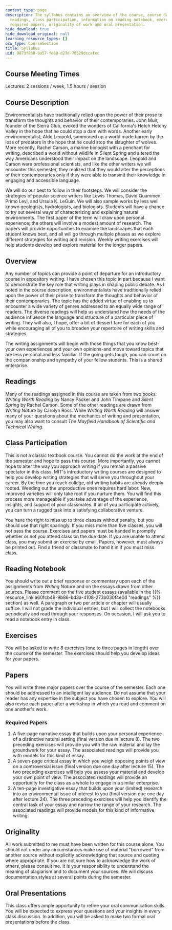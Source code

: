 ```yaml
---
content_type: page
description: The syllabus contains an overview of the course, course description,
  readings, class participation, information on reading notebook, exercises, papers,
  required papers, originality of work and oral presentation.
hide_download: true
hide_download_original: null
learning_resource_types: []
ocw_type: CourseSection
title: Syllabus
uid: 9873f8b8-9a57-fe80-d27d-76529dccafec
---
```


Course Meeting Times
--------------------

Lectures: 2 sessions / week, 1.5 hours / session

Course Description
------------------

Environmentalists have traditionally relied upon the power of their prose to transform the thoughts and behavior of their contemporaries. John Muir, founder of the Sierra Club, evoked the wonders of California's Hetch Hetchy Valley in the hope that he could stop a dam with words. Another early environmentalist, Aldo Leopold, summoned up a world made barren by the loss of predators in the hope that he could stop the slaughter of wolves. More recently, Rachel Carson, a marine biologist with a penchant for writing, described a world without wildlife in Silent Spring and altered the way Americans understood their impact on the landscape. Leopold and Carson were professional scientists, and like the other writers we will encounter this semester, they realized that they would alter the perceptions of their contemporaries only if they were able to transmit their knowledge in engaging and accessible language.

We will do our best to follow in their footsteps. We will consider the strategies of popular science writers like Lewis Thomas, David Quammen, Primo Levi, and Ursula K. LeGuin. We will also sample works by less well known geologists, hydrologists, and biologists. Students will have a chance to try out several ways of characterizing and explaining natural environments. The first paper of the term will draw upon personal experience; the others will involve a modest amount of research. The papers will provide opportunities to examine the landscapes that each student knows best, and all will go through multiple phases as we explore different strategies for writing and revision. Weekly writing exercises will help students develop and explore material for the longer papers.

Overview
--------

Any number of topics can provide a point of departure for an introductory course in expository writing. I have chosen this topic in part because I want to demonstrate the key role that writing plays in shaping public debate. As I noted in the course description, environmentalists have traditionally relied upon the power of their prose to transform the thoughts and behavior of their contemporaries. The topic has the added virtue of enabling us to encounter a wide variety of genres addressed to an equally wide range of readers. The diverse readings will help us understand how the needs of the audience influence the language and structure of a particular piece of writing. They will also, I hope, offer a bit of dessert fare for each of you while encouraging all of you to broaden your repertoire of writing skills and strategies.

The writing assignments will begin with those things that you know best-your own experiences and your own opinions-and move toward topics that are less personal and less familiar. If the going gets tough, you can count on the companionship and sympathy of your fellow students. This is a shared enterprise.

Readings
--------

Many of the readings assigned in this course are taken from two books: _Writing Worth Reading_ by Nancy Packer and John Timpane and _Silent Spring_ by Rachel Carson. Some of the other readings are drawn from _Writing Nature_ by Carolyn Ross. While _Writing Worth Reading_ will answer many of your questions about the mechanics of writing and presentation, you may also want to consult _The Mayfield Handbook of Scientific and Technical Writing_.

Class Participation
-------------------

This is not a classic textbook course. You cannot do the work at the end of the semester and hope to pass this course. More importantly, you cannot hope to alter the way you approach writing if you remain a passive spectator in this class. MIT's introductory writing courses are designed to help you develop writing strategies that will serve you throughout your career. By the time you reach college, old writing habits are already deeply rooted. Weeding out the unproductive ones requires hard labor. New, improved varieties will only take root if you nurture them. You will find this process more manageable if you take advantage of the experience, insights, and support of your classmates. If all of you participate actively, you can turn a rugged task into a satisfying collaborative venture.

You have the right to miss up to three classes without penalty, but you should use that right sparingly. If you miss more than five classes, you will not pass the course. Exercises and papers must be handed in promptly whether or not you attend class on the due date. If you are unable to attend class, you may submit an exercise by email. Papers, however, must always be printed out. Find a friend or classmate to hand it in if you must miss class.

Reading Notebook
----------------

You should write out a brief response or commentary upon each of the assignments from _Writing Nature_ and on the essays drawn from other sources. Please comment on the five student essays (available in the {{% resource_link a60fcb49-9b86-bd3a-4108-273b030f4e0d "readings" %}} section) as well. A paragraph or two per article or chapter will usually suffice. I will not grade the individual entries, but I will collect the notebooks periodically and read through your responses. On occasion, I will ask you to read a notebook entry in class.

Exercises
---------

You will be asked to write 8 exercises (one to three pages in length) over the course of the semester. The exercises should help you develop ideas for your papers.

Papers
------

You will write three major papers over the course of the semester. Each one should be addressed to an intelligent lay audience. Do not assume that your reader has any expertise in the subject you have chosen to explore. You will also revise each paper after a workshop in which you read and comment on one another's work.

### Required Papers

1.  A five-page narrative essay that builds upon your personal experience of a distinctive natural setting (final version due in lecture 8). The two preceding exercises will provide you with the raw material and lay the groundwork for your essay. The associated readings will provide you with models for this kind of essay.
2.  A seven-page critical essay in which you weigh opposing points of view on a controversial issue (final version due one day after lecture 15). The two preceding exercises will help you assess your material and develop your own point of view. The associated readings will provide an opportunity for the class as a whole to engage in a similar enterprise.
3.  A ten-page investigative essay that builds upon your (limited) research into an environmental issue of interest to you (final version due one day after lecture 24). The three preceding exercises will help you identify the central task of your essay and narrow the range of your research. The associated readings will provide models for this kind of informative writing.

Originality
-----------

All work submitted to me must have been written for this course alone. You should not under any circumstances make use of material "borrowed" from another source without explicitly acknowledging that source and quoting where appropriate. If you are not sure how to acknowledge the work of others, please consult me. It is your responsibility to understand the meaning of plagiarism and to document your sources. We will discuss documentation styles at several points during the semester.

Oral Presentations
------------------

This class offers ample opportunity to refine your oral communication skills. You will be expected to express your questions and your insights in every class discussion. In addition, you will be asked to make two formal oral presentations before the class.